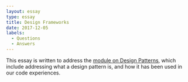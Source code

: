 ```yaml
---
layout: essay
type: essay
title: Design Frameworks
date: 2017-12-05
labels: 
  - Questions
  - Answers
---
```



This essay is written to address the 
<a href = "http://courses.ics.hawaii.edu/ics314f17/morea/design-patterns/experience-design-patterns-technical-essay.html"> module on Design Patterns</a>, which include addressing what a design pattern is, and how it has been used in our code experiences.
